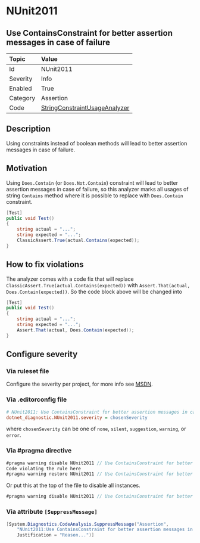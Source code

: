 # NUnit2011

## Use ContainsConstraint for better assertion messages in case of failure

| Topic    | Value
| :--      | :--
| Id       | NUnit2011
| Severity | Info
| Enabled  | True
| Category | Assertion
| Code     | [StringConstraintUsageAnalyzer](https://github.com/nunit/nunit.analyzers/blob/4.1.0/src/nunit.analyzers/ConstraintUsage/StringConstraintUsageAnalyzer.cs)

## Description

Using constraints instead of boolean methods will lead to better assertion messages in case of failure.

## Motivation

Using `Does.Contain` (or `Does.Not.Contain`) constraint will lead to better assertion messages in case of failure,
so this analyzer marks all usages of string `Contains` method where it is possible to replace
with `Does.Contain` constraint.

```csharp
[Test]
public void Test()
{
    string actual = "...";
    string expected = "...";
    ClassicAssert.True(actual.Contains(expected));
}
```

## How to fix violations

The analyzer comes with a code fix that will replace `ClassicAssert.True(actual.Contains(expected))` with
`Assert.That(actual, Does.Contain(expected))`. So the code block above will be changed into

```csharp
[Test]
public void Test()
{
    string actual = "...";
    string expected = "...";
    Assert.That(actual, Does.Contain(expected));
}
```

<!-- start generated config severity -->
## Configure severity

### Via ruleset file

Configure the severity per project, for more info see
[MSDN](https://learn.microsoft.com/en-us/visualstudio/code-quality/using-rule-sets-to-group-code-analysis-rules?view=vs-2022).

### Via .editorconfig file

```ini
# NUnit2011: Use ContainsConstraint for better assertion messages in case of failure
dotnet_diagnostic.NUnit2011.severity = chosenSeverity
```

where `chosenSeverity` can be one of `none`, `silent`, `suggestion`, `warning`, or `error`.

### Via #pragma directive

```csharp
#pragma warning disable NUnit2011 // Use ContainsConstraint for better assertion messages in case of failure
Code violating the rule here
#pragma warning restore NUnit2011 // Use ContainsConstraint for better assertion messages in case of failure
```

Or put this at the top of the file to disable all instances.

```csharp
#pragma warning disable NUnit2011 // Use ContainsConstraint for better assertion messages in case of failure
```

### Via attribute `[SuppressMessage]`

```csharp
[System.Diagnostics.CodeAnalysis.SuppressMessage("Assertion",
    "NUnit2011:Use ContainsConstraint for better assertion messages in case of failure",
    Justification = "Reason...")]
```
<!-- end generated config severity -->
